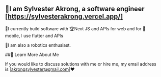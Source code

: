 
## 🌱I am Sylvester Akrong, a software engineer [https://sylvesterakrong.vercel.app/]
  🌱I currently build software with 
  🏆Next JS and APIs for web and for 
  🚀mobile, I use flutter and APIs

  🤖I am also a robotics enthusiast.

##💫 Learn More About Me
  
If you would like to discuss solutions with me or hire me, 
my email address is [akrongsylvester@gmail.com]❤️
